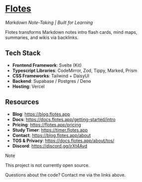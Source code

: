 # [Flotes](https://flotes.app)

*Markdown Note-Taking | Built for Learning*

Flotes transforms Markdown notes intro flash cards, mind maps, summaries, and wikis via backlinks.

## Tech Stack
- **Frontend Framework**: Svelte (Kit)
- **Typescript Libraries**: CodeMirror, Zod, Tippy, Marked, Prism
- **CSS Frameworks**: Tailwind + DaisyUI
- **Backend**: Supabase / Postgres / Deno
- **Hosting**: Vercel

## Resources
- **Blog**: https://blog.flotes.app
- **Docs**: https://docs.flotes.app/getting-started/intro
- **Pricing**: https://flotes.app/pricing
- **Study Timer**: https://timer.flotes.app
- **Contact**: https://blog.flotes.app/about
- **TOS & Privacy**: https://docs.flotes.app/about/tos/
- **Discord**: https://discord.gg/jrXt4Avd

> [!NOTE]  
> This project is not currently open source.
> 
> Questions about the code? Contact me via the links above.
